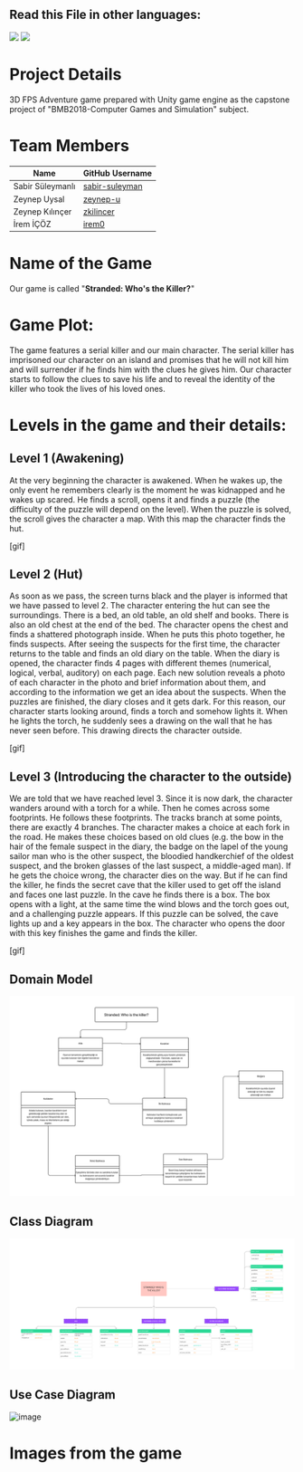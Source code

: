 ## Read this File in other languages:
<a href="README.md"><img src="https://img.shields.io/badge/-ENGLISH-red?style=for-the-badge"></a>
<a href="README.tr.md"><img src="https://img.shields.io/badge/-T%C3%9CRK%C3%87E-red?style=for-the-badge"></a>

# Project Details

3D FPS Adventure game prepared with Unity game engine as the capstone project of "BMB2018-Computer Games and Simulation" subject.

# Team Members

| Name                  | GitHub Username                                     |
|-----------------------|-----------------------------------------------------|
| Sabir Süleymanlı      | [sabir-suleyman](https://github.com/sabir-suleyman) |
| Zeynep Uysal          | [zeynep-u](https://github.com/zeynep-u)             |
| Zeynep Kılınçer       | [zkilincer](https://github.com/zkilincer)           |
| İrem İÇÖZ             | [irem0](https://github.com/irem0)                   |


# Name of the Game
Our game is called "**Stranded: Who's the Killer?**"

# Game Plot:
The game features a serial killer and our main character. The serial killer has imprisoned our character on an island and promises that he will not kill him and will surrender if he finds him with the clues he gives him. Our character starts to follow the clues to save his life and to reveal the identity of the killer who took the lives of his loved ones.

# Levels in the game and their details:

## Level 1 (Awakening)

At the very beginning the character is awakened. When he wakes up, the only event he remembers clearly is the moment he was kidnapped and he wakes up scared. He finds a scroll, opens it and finds a puzzle (the difficulty of the puzzle will depend on the level). When the puzzle is solved, the scroll gives the character a map. With this map the character finds the hut.

[gif]

## Level 2 (Hut)

As soon as we pass, the screen turns black and the player is informed that we have passed to level 2. The character entering the hut can see the surroundings. There is a bed, an old table, an old shelf and books. There is also an old chest at the end of the bed. The character opens the chest and finds a shattered photograph inside. When he puts this photo together, he finds suspects. After seeing the suspects for the first time, the character returns to the table and finds an old diary on the table. When the diary is opened, the character finds 4 pages with different themes (numerical, logical, verbal, auditory) on each page. Each new solution reveals a photo of each character in the photo and brief information about them, and according to the information we get an idea about the suspects. When the puzzles are finished, the diary closes and it gets dark. For this reason, our character starts looking around, finds a torch and somehow lights it. When he lights the torch, he suddenly sees a drawing on the wall that he has never seen before. This drawing directs the character outside.

[gif]

## Level 3 (Introducing the character to the outside)
We are told that we have reached level 3. Since it is now dark, the character wanders around with a torch for a while. Then he comes across some footprints. He follows these footprints. The tracks branch at some points, there are exactly 4 branches. The character makes a choice at each fork in the road. He makes these choices based on old clues (e.g. the bow in the hair of the female suspect in the diary, the badge on the lapel of the young sailor man who is the other suspect, the bloodied handkerchief of the oldest suspect, and the broken glasses of the last suspect, a middle-aged man). If he gets the choice wrong, the character dies on the way. But if he can find the killer, he finds the secret cave that the killer used to get off the island and faces one last puzzle. In the cave he finds there is a box. The box opens with a light, at the same time the wind blows and the torch goes out, and a challenging puzzle appears. If this puzzle can be solved, the cave lights up and a key appears in the box. The character who opens the door with this key finishes the game and finds the killer.

[gif]

## Domain Model

![image](https://github.com/sabir-suleyman/Stranded-Who-is-the-Killer/blob/main/domain.png)

## Class Diagram

![image](https://github.com/sabir-suleyman/Stranded-Who-is-the-Killer/blob/main/uml%20(2).png)

## Use Case Diagram

![image](https://github.com/sabir-suleyman/Stranded-Who-is-the-Killer/blob/main/use%20case.png)

# Images from the game
